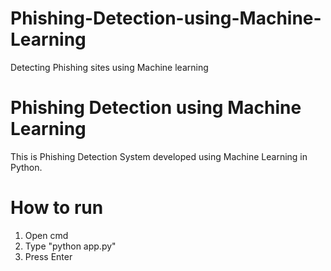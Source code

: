 # Phishing-Detection-using-Machine-Learning
Detecting Phishing sites using Machine learning 
# Phishing Detection using Machine Learning
This is Phishing Detection System developed using Machine Learning in Python.

# How to run
1. Open cmd
2. Type "python app.py"
3. Press Enter

